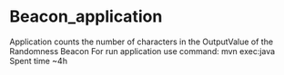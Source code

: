 # Beacon_application
Application counts the number of characters in the OutputValue of the Randomness Beacon
For run application use command: mvn exec:java 
Spent time ~4h
